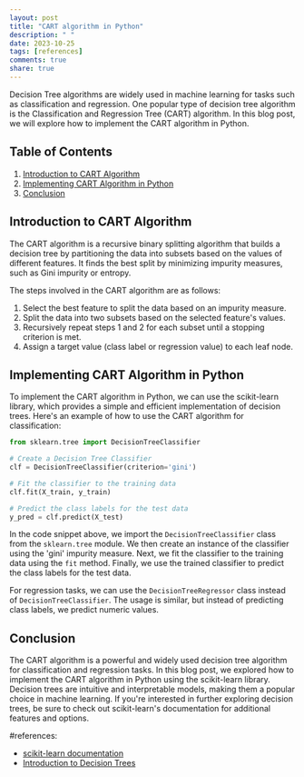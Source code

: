 ```yaml
---
layout: post
title: "CART algorithm in Python"
description: " "
date: 2023-10-25
tags: [references]
comments: true
share: true
---
```


Decision Tree algorithms are widely used in machine learning for tasks such as classification and regression. One popular type of decision tree algorithm is the Classification and Regression Tree (CART) algorithm. In this blog post, we will explore how to implement the CART algorithm in Python.

## Table of Contents
1. [Introduction to CART Algorithm](#introduction-to-cart-algorithm)
2. [Implementing CART Algorithm in Python](#implementing-cart-algorithm-in-python)
3. [Conclusion](#conclusion)

## Introduction to CART Algorithm

The CART algorithm is a recursive binary splitting algorithm that builds a decision tree by partitioning the data into subsets based on the values of different features. It finds the best split by minimizing impurity measures, such as Gini impurity or entropy.

The steps involved in the CART algorithm are as follows:

1. Select the best feature to split the data based on an impurity measure.
2. Split the data into two subsets based on the selected feature's values.
3. Recursively repeat steps 1 and 2 for each subset until a stopping criterion is met.
4. Assign a target value (class label or regression value) to each leaf node.

## Implementing CART Algorithm in Python

To implement the CART algorithm in Python, we can use the scikit-learn library, which provides a simple and efficient implementation of decision trees. Here's an example of how to use the CART algorithm for classification:

```python
from sklearn.tree import DecisionTreeClassifier

# Create a Decision Tree Classifier
clf = DecisionTreeClassifier(criterion='gini')

# Fit the classifier to the training data
clf.fit(X_train, y_train)

# Predict the class labels for the test data
y_pred = clf.predict(X_test)
```

In the code snippet above, we import the `DecisionTreeClassifier` class from the `sklearn.tree` module. We then create an instance of the classifier using the 'gini' impurity measure. Next, we fit the classifier to the training data using the `fit` method. Finally, we use the trained classifier to predict the class labels for the test data.

For regression tasks, we can use the `DecisionTreeRegressor` class instead of `DecisionTreeClassifier`. The usage is similar, but instead of predicting class labels, we predict numeric values.

## Conclusion

The CART algorithm is a powerful and widely used decision tree algorithm for classification and regression tasks. In this blog post, we explored how to implement the CART algorithm in Python using the scikit-learn library. Decision trees are intuitive and interpretable models, making them a popular choice in machine learning. If you're interested in further exploring decision trees, be sure to check out scikit-learn's documentation for additional features and options.

#references: 
- [scikit-learn documentation](https://scikit-learn.org/stable/modules/tree.html)
- [Introduction to Decision Trees](https://www.analyticsvidhya.com/blog/2021/09/introduction-to-decision-trees/)